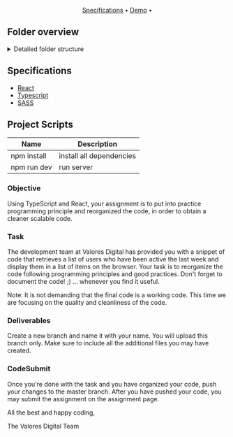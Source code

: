 <p align="center">
  <a href="#specifications">Specifications</a> •
  <a href="vdtest1.netlify.app" target="_blank">Demo</a> •
</p>

## Folder overview

<details>
<summary>Detailed folder structure</summary>

```
.
public/
src/
| assets/
|-- components/
|   |-- UserCard/
|   |   |-- UserCard.tsx
|   |   |-- UserCard.scss
|-- pages/
|   |-- Home/
|   |   |-- Home.tsx
|   |   |-- Home.scss
|   |-- index.js
|-- routes/
|   |-- routes.tsx
|-- styles/
|   |-- _Vars.scss
|   |-- index.scss
|-- typing/
|   |-- UserInterfaces.ts
|-- utils/
|   |-- Helpers.tsx
|   |-- Services.tsx
|-- App.tsx
|-- index.tsx
```
</details>

## Specifications 
- [React](https://reactjs.org/)
- [Typescript](https://www.typescriptlang.org/docs/)
- [SASS](https://sass-lang.com/)


## Project Scripts
| Name | Description |
| ------ | ------ |
| npm install | install all dependencies |
| npm run dev | run server|

### Objective

Using TypeScript and React, your assignment is to put into practice programming principle and reorganized the code, in order to obtain a cleaner scalable code.

### Task

The development team at Valores Digital has provided you with a snippet of code that retrieves a list of users who have been active the last week and display them in a list of items on the browser. Your task is to reorganize the code following programming principles and good practices. Don't forget to document the code! ;) ... whenever you find it useful.

Note: It is not demanding that the final code is a working code. This time we are focusing on the quality and cleanliness of the code. 

### Deliverables

Create a new branch and name it with your name. You will upload this branch only. Make sure to include all the additional files you may have created. 

### CodeSubmit

Once you're done with the task and you have organized your code, push your changes to the master branch. After you have pushed your code, you may submit the assignment on the assignment page.

All the best and happy coding,

The Valores Digital Team
